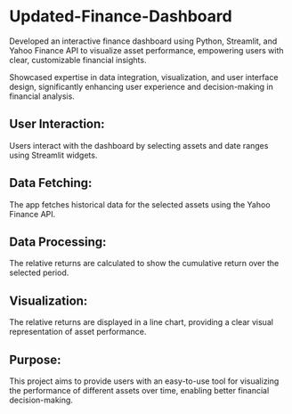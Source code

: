 # Updated-Finance-Dashboard

Developed an interactive finance dashboard using Python, Streamlit, and Yahoo Finance API to visualize asset performance, empowering users with clear, customizable financial insights.

Showcased expertise in data integration, visualization, and user interface design, significantly enhancing user experience and decision-making in financial analysis.

## User Interaction:
Users interact with the dashboard by selecting assets and date ranges using Streamlit widgets.
 ## Data Fetching: 
 The app fetches historical data for the selected assets using the Yahoo Finance API.
 ## Data Processing: 
 The relative returns are calculated to show the cumulative return over the selected 
period.
 ## Visualization: 
 The relative returns are displayed in a line chart, providing a clear visual 
representation of asset performance.
 ## Purpose: 
 This project aims to provide users with an easy-to-use tool for visualizing the performance 
of different assets over time, enabling better financial decision-making.
